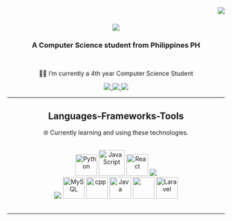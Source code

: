 <img align="right" src="https://visitor-badge.laobi.icu/badge?page_id=7ELEVEENN.7ELEVEENN" />

<h1 align="center">
    <img src="https://readme-typing-svg.herokuapp.com/?font=Righteous&size=35&center=true&vCenter=true&width=500&height=70&duration=5000&lines=Hi+There!+👋;+I'm+Venn+Delos+Santos!;" />
</h1>

<h3 align="center">A Computer Science student from Philippines PH</h3>

<br/>

<div align="center">
 
 👨‍💻 I’m currently a 4th year Computer Science Student
 

 

 </div>


<div align="center"> 
  <a href="mailto:venndelossantos@gmail.com">
    <img src="https://img.shields.io/badge/Gmail-333333?style=for-the-badge&logo=gmail&logoColor=red" />
  </a>
  <a href="https://www.linkedin.com/in/venndelossantos/" target="_blank">
    <img src="https://img.shields.io/badge/LinkedIn-0077B5?style=for-the-badge&logo=linkedin&logoColor=white" target="_blank" />
  </a>
  <a href="https://github.com/7ELEVEENN" target="_blank">
     <img src="https://img.shields.io/badge/Portfolio-FF5722?style=for-the-badge&logo=todoist&logoColor=white" target="_blank" /> <!-- sqlite, safari, google-chrome are other good icon options -->
  </a>
</div>

 <hr/>
 
<h2 align="center"> Languages-Frameworks-Tools </h2>
<div align="center">
 
 🌐 Currently learning and using these technologies.
 


 </div>
<br/>
<div align="center">
    <img src="https://techstack-generator.vercel.app/python-icon.svg" alt="Python" width="50" height="50"/>
    <img src="https://techstack-generator.vercel.app/js-icon.svg" alt="JavaScript" width="60" height="60"/>
    <img src="https://techstack-generator.vercel.app/react-icon.svg" alt="React" width="50" height="50"/>
    <img src="https://skillicons.dev/icons?i=bootstrap,html,css,vscode,github,figma,tailwind,git" /><br>
    <img src="https://skillicons.dev/icons?i=nodejs,mongodb,c,flask" />
    <img src="https://techstack-generator.vercel.app/mysql-icon.svg" alt="MySQL" width="50" height="50"/>
    <img src="https://techstack-generator.vercel.app/cpp-icon.svg" alt="cpp" width="50" height="50"/>
    <img src="https://techstack-generator.vercel.app/java-icon.svg" alt="Java" width="50" height="50"/>
    <img src="https://techstack-generator.vercel.app/github-icon.svg" alt="" width="50" height="50"/>
    <img src="https://skillicons.dev/icons?i=laravel" alt="Laravel" width="50" height="50"/>




</div>

<br/>
<hr/>



